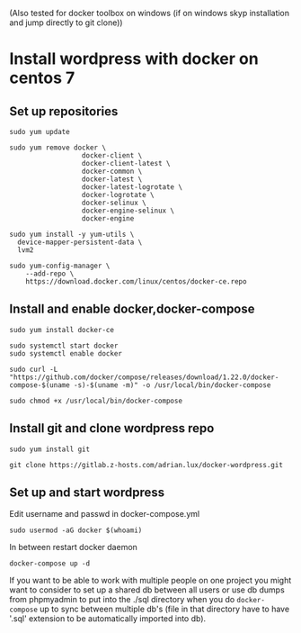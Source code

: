 (Also tested for docker toolbox on windows (if on windows skyp installation and jump directly to git clone))
# Install wordpress with docker on centos 7

## Set up repositories
```
sudo yum update

sudo yum remove docker \
                  docker-client \
                  docker-client-latest \
                  docker-common \
                  docker-latest \
                  docker-latest-logrotate \
                  docker-logrotate \
                  docker-selinux \
                  docker-engine-selinux \
                  docker-engine
                  
sudo yum install -y yum-utils \
  device-mapper-persistent-data \
  lvm2                  

sudo yum-config-manager \
    --add-repo \
    https://download.docker.com/linux/centos/docker-ce.repo  
```

## Install and enable docker,docker-compose
```
sudo yum install docker-ce

sudo systemctl start docker
sudo systemctl enable docker

sudo curl -L "https://github.com/docker/compose/releases/download/1.22.0/docker-compose-$(uname -s)-$(uname -m)" -o /usr/local/bin/docker-compose

sudo chmod +x /usr/local/bin/docker-compose
```
## Install git and clone wordpress repo
```
sudo yum install git

git clone https://gitlab.z-hosts.com/adrian.lux/docker-wordpress.git
```
## Set up and start wordpress

Edit username and passwd in docker-compose.yml
```
sudo usermod -aG docker $(whoami)
```
In between restart docker daemon
```
docker-compose up -d
```

If you want to be able to work with multiple people on one project you might want to consider to set up a shared db between all users or use db dumps from phpmyadmin to put into the ./sql directory when you do `docker-compose` up to sync between multiple db's (file in that directory have to have '.sql' extension to be automatically imported into db). 
